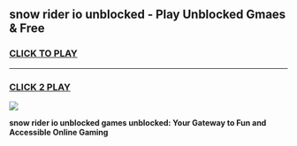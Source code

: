 
## snow rider io unblocked - Play Unblocked Gmaes & Free
<h3>
<a href="https://news.freeplayer.one?title=snow_rider_io_unblocked&ref=16F">CLICK TO PLAY</a></h3>
<hr>

<h3>
<a href="https://news.freeplayer.one?title=snow_rider_io_unblocked&ref=16F">CLICK 2 PLAY</a>
  
</h3>

<a href="https://news.freeplayer.one?title=snow_rider_io_unblocked&ref=16F/"><img src="https://clearcache.store/games.png"></a>


**snow rider io unblocked games unblocked: Your Gateway to Fun and Accessible Online Gaming**
